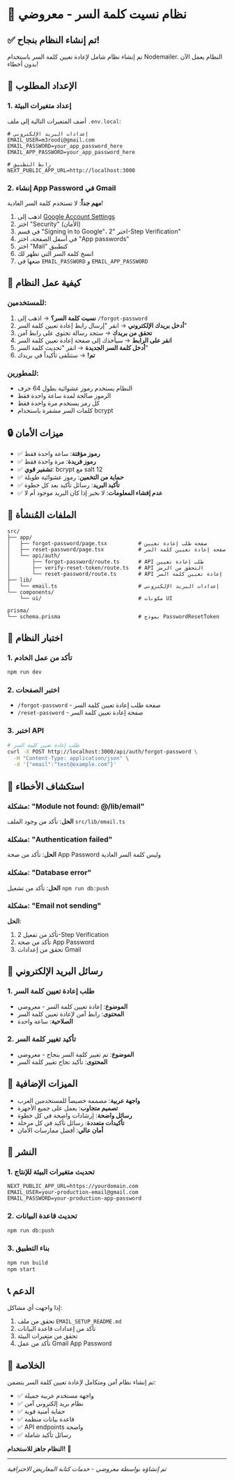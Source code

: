 # 🚀 نظام نسيت كلمة السر - معروضي

## ✅ تم إنشاء النظام بنجاح!

تم إنشاء نظام شامل لإعادة تعيين كلمة السر باستخدام Nodemailer. النظام يعمل الآن بدون أخطاء!

## 🔧 الإعداد المطلوب

### 1. إعداد متغيرات البيئة

أضف المتغيرات التالية إلى ملف `.env.local`:

```env
# إعدادات البريد الإلكتروني
EMAIL_USER=m3roodi@gmail.com
EMAIL_PASSWORD=your_app_password_here
EMAIL_APP_PASSWORD=your_app_password_here

# رابط التطبيق
NEXT_PUBLIC_APP_URL=http://localhost:3000
```

### 2. إنشاء App Password في Gmail

**مهم جداً**: لا تستخدم كلمة السر العادية!

1. اذهب إلى [Google Account Settings](https://myaccount.google.com/)
2. اختر "Security" (الأمان)
3. في قسم "Signing in to Google"، اختر "2-Step Verification"
4. في أسفل الصفحة، اختر "App passwords"
5. اختر "Mail" كتطبيق
6. انسخ كلمة السر التي تظهر لك
7. ضعها في `EMAIL_PASSWORD` و `EMAIL_APP_PASSWORD`

## 🎯 كيفية عمل النظام

### للمستخدمين:
1. **نسيت كلمة السر؟** → اذهب إلى `/forgot-password`
2. **أدخل بريدك الإلكتروني** → انقر "إرسال رابط إعادة تعيين كلمة السر"
3. **تحقق من بريدك** → ستجد رسالة تحتوي على رابط آمن
4. **انقر على الرابط** → سيأخذك إلى صفحة إعادة تعيين كلمة السر
5. **أدخل كلمة السر الجديدة** → انقر "تحديث كلمة السر"
6. **تم!** → ستتلقى تأكيداً في بريدك

### للمطورين:
- النظام يستخدم رموز عشوائية بطول 64 حرف
- الرموز صالحة لمدة ساعة واحدة فقط
- كل رمز يستخدم مرة واحدة فقط
- كلمات السر مشفرة باستخدام bcrypt

## 🔒 ميزات الأمان

- ✅ **رموز مؤقتة**: ساعة واحدة فقط
- ✅ **رموز فريدة**: مرة واحدة فقط
- ✅ **تشفير قوي**: bcrypt مع salt 12
- ✅ **حماية من التخمين**: رموز عشوائية طويلة
- ✅ **تأكيد البريد**: رسائل تأكيد بعد كل خطوة
- ✅ **عدم إفشاء المعلومات**: لا نخبر إذا كان البريد موجود أم لا

## 📁 الملفات المُنشأة

```
src/
├── app/
│   ├── forgot-password/page.tsx          # صفحة طلب إعادة تعيين
│   ├── reset-password/page.tsx           # صفحة إعادة تعيين كلمة السر
│   └── api/auth/
│       ├── forgot-password/route.ts      # API طلب إعادة تعيين
│       ├── verify-reset-token/route.ts   # API التحقق من الرمز
│       └── reset-password/route.ts       # API إعادة تعيين كلمة السر
├── lib/
│   └── email.ts                          # إعدادات البريد الإلكتروني
└── components/
    └── ui/                               # مكونات UI

prisma/
└── schema.prisma                         # نموذج PasswordResetToken
```

## 🧪 اختبار النظام

### 1. تأكد من عمل الخادم
```bash
npm run dev
```

### 2. اختبر الصفحات
- `/forgot-password` - صفحة طلب إعادة تعيين كلمة السر
- `/reset-password` - صفحة إعادة تعيين كلمة السر

### 3. اختبر API
```bash
# طلب إعادة تعيين كلمة السر
curl -X POST http://localhost:3000/api/auth/forgot-password \
  -H "Content-Type: application/json" \
  -d '{"email":"test@example.com"}'
```

## 🚨 استكشاف الأخطاء

### مشكلة: "Module not found: @/lib/email"
**الحل**: تأكد من وجود الملف `src/lib/email.ts`

### مشكلة: "Authentication failed"
**الحل**: تأكد من صحة App Password وليس كلمة السر العادية

### مشكلة: "Database error"
**الحل**: تأكد من تشغيل `npm run db:push`

### مشكلة: "Email not sending"
**الحل**: 
1. تأكد من تفعيل 2-Step Verification
2. تأكد من صحة App Password
3. تحقق من إعدادات Gmail

## 📧 رسائل البريد الإلكتروني

### 1. طلب إعادة تعيين كلمة السر
- **الموضوع**: إعادة تعيين كلمة السر - معروضي
- **المحتوى**: رابط آمن لإعادة تعيين كلمة السر
- **الصلاحية**: ساعة واحدة

### 2. تأكيد تغيير كلمة السر
- **الموضوع**: تم تغيير كلمة السر بنجاح - معروضي
- **المحتوى**: تأكيد نجاح تغيير كلمة السر

## 🌟 الميزات الإضافية

- **واجهة عربية**: مصممة خصيصاً للمستخدمين العرب
- **تصميم متجاوب**: يعمل على جميع الأجهزة
- **رسائل واضحة**: إرشادات واضحة في كل خطوة
- **تأكيدات متعددة**: رسائل تأكيد في كل مرحلة
- **أمان عالي**: أفضل ممارسات الأمان

## 🚀 النشر

### 1. تحديث متغيرات البيئة للإنتاج
```env
NEXT_PUBLIC_APP_URL=https://yourdomain.com
EMAIL_USER=your-production-email@gmail.com
EMAIL_PASSWORD=your-production-app-password
```

### 2. تحديث قاعدة البيانات
```bash
npm run db:push
```

### 3. بناء التطبيق
```bash
npm run build
npm start
```

## 📞 الدعم

إذا واجهت أي مشاكل:
1. تحقق من ملف `EMAIL_SETUP_README.md`
2. تأكد من إعدادات قاعدة البيانات
3. تحقق من متغيرات البيئة
4. تأكد من عمل Gmail App Password

## 🎉 الخلاصة

تم إنشاء نظام آمن ومتكامل لإعادة تعيين كلمة السر يتضمن:
- ✅ واجهة مستخدم عربية جميلة
- ✅ نظام بريد إلكتروني آمن
- ✅ حماية أمنية قوية
- ✅ قاعدة بيانات منظمة
- ✅ API endpoints واضحة
- ✅ رسائل تأكيد شاملة

**النظام جاهز للاستخدام!** 🚀

---
*تم إنشاؤه بواسطة معروضي - خدمات كتابة المعاريض الاحترافية*
